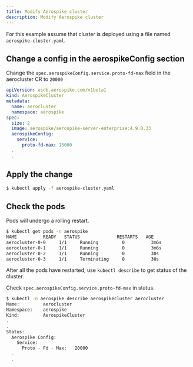 ```yaml
---
title: Modify Aerospike cluster
description: Modify Aerospike cluster
---
```


For this example assume that cluster is deployed using a file named `aerospike-cluster.yaml`.

## Change a config in the aerospikeConfig section

Change the `spec.aerospikeConfig.service.proto-fd-max` field in the aerocluster CR to `20000`

```yaml
apiVersion: asdb.aerospike.com/v1beta1
kind: AerospikeCluster
metadata:
  name: aerocluster
  namespace: aerospike
spec:
  size: 2
  image: aerospike/aerospike-server-enterprise:4.9.0.33
  aerospikeConfig:
    service:
      proto-fd-max: 15000
  .
  .
```

## Apply the change
```sh
$ kubectl apply -f aerospike-cluster.yaml
```

## Check the pods

Pods will undergo a rolling restart.

```sh
$ kubectl get pods -n aerospike
NAME          READY   STATUS              RESTARTS   AGE
aerocluster-0-0     1/1     Running         0          3m6s
aerocluster-0-1     1/1     Running         0          3m6s
aerocluster-0-2     1/1     Running         0          30s
aerocluster-0-3     1/1     Terminating     0          30s
```
After all the pods have restarted, use `kubectl describe` to get status of the cluster.

Check `spec.aerospikeConfig.service.proto-fd-max` in status.

```sh
$ kubectl -n aerospike describe aerospikecluster aerocluster
Name:         aerocluster
Namespace:    aerospike
Kind:         AerospikeCluster
.
.
Status:
  Aerospike Config:
    Service:
      Proto - Fd - Max:   20000
  .
  .
```
